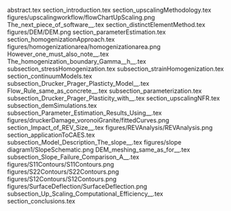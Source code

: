 abstract.tex
section_introduction.tex
section_upscalingMethodology.tex
figures/upscalingworkflow/flowChartUpScaling.png
The_next_piece_of_software__.tex
section_distinctElementMethod.tex
figures/DEM/DEM.png
section_parameterEstimation.tex
section_homogenizationApproach.tex
figures/homogenizationarea/homogenizationarea.png
However_one_must_also_note__.tex
The_homogenization_boundary_Gamma__h__.tex
subsection_stressHomogenization.tex
subsection_strainHomogenization.tex
section_continuumModels.tex
subsection_Drucker_Prager_Plasticty_Model__.tex
Flow_Rule_same_as_concrete__.tex
subsection_parameterization.tex
subsection_Drucker_Prager_Plasticity_with__.tex
section_upscalingNFR.tex
subsection_demSimulations.tex
subsection_Parameter_Estimation_Results_Using__.tex
figures/druckerDamage_voronoiGranite/fittedCurves.png
section_Impact_of_REV_Size__.tex
figures/REVAnalysis/REVAnalysis.png
section_applicationToCAES.tex
subsection_Model_Description_The_slope__.tex
figures/slope diagram1/SlopeSchematic.png
DEM_meshing_same_as_for__.tex
subsection_Slope_Failure_Comparison_A__.tex
figures/S11Contours/S11Contours.png
figures/S22Contours/S22Contours.png
figures/S12Contours/S12Contours.png
figures/SurfaceDeflection/SurfaceDeflection.png
subsection_Up_Scaling_Computational_Efficiency__.tex
section_conclusions.tex